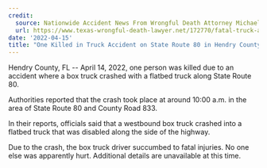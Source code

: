 ```yaml
---
credit:
  source: Nationwide Accident News From Wrongful Death Attorney Michael Grossman
  url: https://www.texas-wrongful-death-lawyer.net/172770/fatal-truck-accident-hendry-county-fl-state-route-80-cr-833.htm
date: '2022-04-15'
title: "One Killed in Truck Accident on State Route 80 in Hendry County, FL"
---
```

Hendry County, FL -- April 14, 2022, one person was killed due to an accident where a box truck crashed with a flatbed truck along State Route 80.

Authorities reported that the crash took place at around 10:00 a.m. in the area of State Route 80 and County Road 833.

In their reports, officials said that a westbound box truck crashed into a flatbed truck that was disabled along the side of the highway.

Due to the crash, the box truck driver succumbed to fatal injuries. No one else was apparently hurt. Additional details are unavailable at this time.
